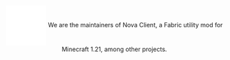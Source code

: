 <p align="center">
  <img src="https://raw.githubusercontent.com/novax-client/.github/refs/heads/main/logo.png" alt="Nova Logo" style="vertical-align: middle;"/>
  We are the maintainers of Nova Client, a Fabric utility mod for Minecraft 1.21, among other projects.
</p>
